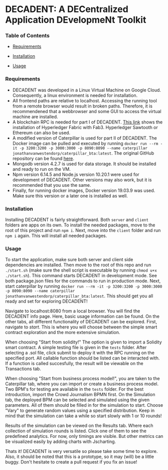 # DECADENT: A DECentralized Application DEvelopmeNt Toolkit

### Table of Contents
* [Requirements](#requirements)

* [Installation](#installation)

* [Usage](#usage)

### Requirements
  * DECADENT was developed in a Linux Virtual Machine on Google Cloud. Consequently, a linux environment is needed for installation.
  * All frontend paths are relative to localhost. Accessing the running tool from a remote browser would result in broken paths. Therefore, it is recommendened that a webbrowser and some GUI to access the virtual machine are installed.
  * A blockchain RPC is needed for part I of DECADENT. [This link](https://medium.com/@Salmandabbakuti/deploying-ethereum-smartcontracts-on-hyperledgerfabric-532789e988dc) shows the installation of Hyperledger Fabric with Fab3. Hyperledger Sawtooth or Ethereum can also be used.
  * A modified version of Caterpillar is used for part II of DECADENT. The Docker image can be pulled and executed by running `docker run --rm -it -p 3200:3200 -p 3000:3000 -p 8090:8090 --name caterpillar jonathanvanwestendorp/caterpillar_bta:latest`. The original GitHub repository can be found [here](https://github.com/orlenyslp/Caterpillar).
  * Mongodb version 4.2.7 is used for data storage. It should be installed and ready to run on the VM.
  * Npm version 6.14.5 and Node.js version 10.20.1 were used for development of DECADENT. Other versions may also work, but it is recommended that you use the same.
  * Finally, for running docker images, Docker version 19.03.9 was used. Make sure this version or a later one is installed as well.

### Installation
Installing DECADENT is fairly straightforward. Both `server` and `client` folders are apps on its own. To install the needed packages, move to the root of this project and run `npm i`. Next, move into the `client` folder and run `npm i` again. This will install all needed packages.

### Usage
To start the application, make sure both server and client side dependencies are installed. Then move to the root of this repo and run `./start.sh` (make sure the shell script is executable by running `chmod u+x ./start.sh`). This command starts DECADENT in development mode. See both package.json files for the commands to run in production mode. Next, start caterpillar by running `docker run --rm -it -p 3200:3200 -p 3000:3000 -p 8090:8090 --name caterpillar jonathanvanwestendorp/caterpillar_bta:latest`. This should get you all ready and set for exploring DECADENT!

Navigate to localhost:8080 from a local browser. You will find the DECADENT info page. Here, basic usage information can be found. On the other tabs, all different functionality of DECADENT can be explored. First, navigate to *start*. This is where you will choose between the simple smart contract exploration and the more extensive simulation. 

When choosing "Start from solidity!" The option is given to import a Solidity smart contract. A simple testing file is given in the `tests` folder. After selecting a .sol file, click submit to deploy it with the RPC running on the specified port. All callable function should be listed can be interacted with. If a function is called succesfully, the result will be viewable on the Transactions tab.

When choosing "Start from business process model!", you are taken to the Caterpillar tab, where you can import or create a business process model. Two BPM's for testing are available in the `tests` folder. For the best introduction, import the Crowd Journalism BPMN first. On the Simulation tab, the deployed BPM can be selected and simulated using the given parameters. All of them should be filled in for the simulation to start. Choose "Vary" to generate random values using a specified distribution. Keep in mind that the simulation can take a while so start slowly with 1 or 10 rounds!

Results of the simulation can be viewed on the Results tab. Where each collection of simulation rounds is listed. Click one of them to see the predefined analytics. For now, only timings are visible. But other metrics can be visualized easily by adding charts with Jscharting.

Thats it! DECADENT is very versatile so please take some time to explore. Also, it should be noted that this is a prototype, so it may (will) be a little buggy. Don't hesitate to create a pull request if you fix an issue!
